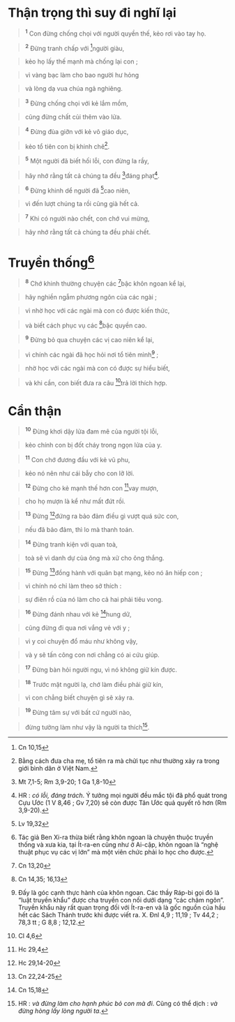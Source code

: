 # Thận trọng thì suy đi nghĩ lại

> <sup><b>1</b></sup> Con đừng chống chọi với người quyền thế, kẻo rơi vào tay họ.
>


> <sup><b>2</b></sup> Đừng tranh chấp với [^1*]người giàu,
>


> kẻo họ lấy thế mạnh mà chống lại con ;
>


> vì vàng bạc làm cho bao người hư hỏng
>


> và lòng dạ vua chúa ngả nghiêng.
>


> <sup><b>3</b></sup> Đừng chống chọi với kẻ lắm mồm,
>


> cũng đừng chất củi thêm vào lửa.
>


> <sup><b>4</b></sup> Đừng đùa giỡn với kẻ vô giáo dục,
>


> kẻo tổ tiên con bị khinh chê[^1].
>


> <sup><b>5</b></sup> Một người đã biết hối lỗi, con đừng la rầy,
>


> hãy nhớ rằng tất cả chúng ta đều [^2*]đáng phạt[^2].
>


> <sup><b>6</b></sup> Đừng khinh dể người đã [^3*]cao niên,
>


> vì đến lượt chúng ta rồi cũng già hết cả.
>


> <sup><b>7</b></sup> Khi có người nào chết, con chớ vui mừng,
>


> hãy nhớ rằng tất cả chúng ta đều phải chết.
>


# Truyền thống[^3]

> <sup><b>8</b></sup> Chớ khinh thường chuyện các [^4*]bậc khôn ngoan kể lại,
>


> hãy nghiền ngẫm phương ngôn của các ngài ;
>


> vì nhờ học với các ngài mà con có được kiến thức,
>


> và biết cách phục vụ các [^5*]bậc quyền cao.
>


> <sup><b>9</b></sup> Đừng bỏ qua chuyện các vị cao niên kể lại,
>


> vì chính các ngài đã học hỏi nơi tổ tiên mình[^4] ;
>


> nhờ học với các ngài mà con có được sự hiểu biết,
>


> và khi cần, con biết đưa ra câu [^6*]trả lời thích hợp.
>


# Cẩn thận

> <sup><b>10</b></sup> Đừng khơi dậy lửa đam mê của người tội lỗi,
>


> kẻo chính con bị đốt cháy trong ngọn lửa của y.
>


> <sup><b>11</b></sup> Con chớ đương đầu với kẻ vũ phu,
>


> kẻo nó nên như cái bẫy cho con lỡ lời.
>


> <sup><b>12</b></sup> Đừng cho kẻ mạnh thế hơn con [^7*]vay mượn,
>


> cho họ mượn là kể như mất đứt rồi.
>


> <sup><b>13</b></sup> Đừng [^8*]đứng ra bảo đảm điều gì vượt quá sức con,
>


> nếu đã bảo đảm, thì lo mà thanh toán.
>


> <sup><b>14</b></sup> Đừng tranh kiện với quan toà,
>


> toà sẽ vì danh dự của ông mà xử cho ông thắng.
>


> <sup><b>15</b></sup> Đừng [^9*]đồng hành với quân bạt mạng, kẻo nó ăn hiếp con ;
>


> vì chính nó chỉ làm theo sở thích :
>


> sự điên rồ của nó làm cho cả hai phải tiêu vong.
>


> <sup><b>16</b></sup> Đừng đánh nhau với kẻ [^10*]hung dữ,
>


> cũng đừng đi qua nơi vắng vẻ với y ;
>


> vì y coi chuyện đổ máu như không vậy,
>


> và y sẽ tấn công con nơi chẳng có ai cứu giúp.
>


> <sup><b>17</b></sup> Đừng bàn hỏi người ngu, vì nó không giữ kín được.
>


> <sup><b>18</b></sup> Trước mặt người lạ, chớ làm điều phải giữ kín,
>


> vì con chẳng biết chuyện gì sẽ xảy ra.
>


> <sup><b>19</b></sup> Đừng tâm sự với bất cứ người nào,
>


> đừng tưởng làm như vậy là người ta thích[^5].
>

[^1]: Bằng cách đưa cha mẹ, tổ tiên ra mà chửi tục như thường xảy ra trong giới bình dân ở Việt Nam.
[^2]: HR : *có lỗi, đáng trách*. Ý tưởng mọi người đều mắc tội đã phổ quát trong Cựu Ước (1 V 8,46 ; Gv 7,20) sẽ còn được Tân Ước quả quyết rõ hơn (Rm 3,9-20).
[^3]: Tác giả Ben Xi-ra thừa biết rằng khôn ngoan là chuyện thuộc truyền thống và xưa kia, tại Ít-ra-en cũng như ở Ai-cập, khôn ngoan là “nghệ thuật phục vụ các vị lớn” mà một viên chức phải lo học cho được.
[^4]: Đấy là góc cạnh thực hành của khôn ngoan. Các thầy Ráp-bi gọi đó là “luật truyền khẩu” được cha truyền con nối dưới dạng “các châm ngôn”. Truyền khẩu này rất quan trọng đối với Ít-ra-en và là gốc nguồn của hầu hết các Sách Thánh trước khi được viết ra. X. Đnl 4,9 ; 11,19 ; Tv 44,2 ; 78,3 tt ; G 8,8 ; 12,12.
[^5]: HR : *và đừng làm cho hạnh phúc bỏ con mà đi*. Cũng có thể dịch : *và đừng hòng lấy lòng người ta*.
[^1*]: Cn 10,15
[^2*]: Mt 7,1-5; Rm 3,9-20; 1 Ga 1,8-10
[^3*]: Lv 19,32
[^4*]: Cn 13,20
[^5*]: Cn 14,35; 16,13
[^6*]: Cl 4,6
[^7*]: Hc 29,4
[^8*]: Hc 29,14-20
[^9*]: Cn 22,24-25
[^10*]: Cn 15,18